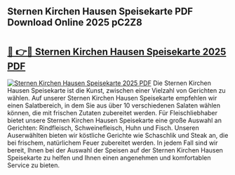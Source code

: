 ## Sternen Kirchen Hausen Speisekarte PDF Download Online 2025 pC2Z8

# <h2><a href="http://gce05le.nevu.top/?p=Sternen+Kirchen+Hausen+Speisekarte">🔗 👉🔴 Sternen Kirchen Hausen Speisekarte 2025 PDF</a></h2>

[![Sternen Kirchen Hausen Speisekarte 2025 PDF](https://i.imgur.com/dBaPXMq.png)](http://gce05le.nevu.top/?p=Sternen+Kirchen+Hausen+Speisekarte)
Die Sternen Kirchen Hausen Speisekarte ist die Kunst, zwischen einer Vielzahl von Gerichten zu wählen. Auf unserer Sternen Kirchen Hausen Speisekarte empfehlen wir einen Salatbereich, in dem Sie aus über 10 verschiedenen Salaten wählen können, die mit frischen Zutaten zubereitet werden. Für Fleischliebhaber bietet unsere Sternen Kirchen Hausen Speisekarte eine große Auswahl an Gerichten: Rindfleisch, Schweinefleisch, Huhn und Fisch. Unseren Auserwählten bieten wir köstliche Gerichte wie Schaschlik und Steak an, die bei frischem, natürlichem Feuer zubereitet werden. In jedem Fall sind wir bereit, Ihnen bei der Auswahl der Speisen auf der Sternen Kirchen Hausen Speisekarte zu helfen und Ihnen einen angenehmen und komfortablen Service zu bieten.
